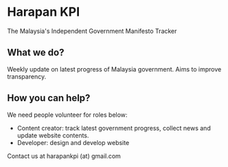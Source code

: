 # Harapan KPI

The Malaysia's Independent Government Manifesto Tracker

## What we do?

Weekly update on latest progress of Malaysia government. Aims to improve transparency.

## How you can help?

We need people volunteer for roles below:

- Content creator: track latest government progress, collect news and update website contents.
- Developer: design and develop website

Contact us at harapankpi (at) gmail.com
